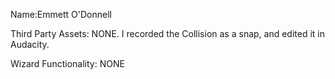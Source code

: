 Name:Emmett O'Donnell

Third Party Assets: NONE. I recorded the Collision as a snap, and edited it in Audacity.

Wizard Functionality: NONE